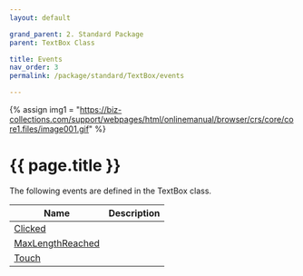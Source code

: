```yaml
---
layout: default

grand_parent: 2. Standard Package
parent: TextBox Class

title: Events
nav_order: 3
permalink: /package/standard/TextBox/events

---
```

{% assign img1 = "https://biz-collections.com/support/webpages/html/onlinemanual/browser/crs/core/core1.files/image001.gif" %}


# {{ page.title }}

The following events are defined in the TextBox class.

|Name       |  Description |
|----------	|--------------|
|[Clicked](/package/standard/TextBox/events/Clicked) | |
|[MaxLengthReached](/package/standard/TextBox/events/MaxLengthReached) | |
|[Touch](/package/standard/TextBox/events/Touch) | |